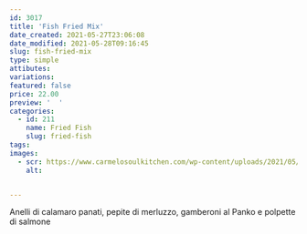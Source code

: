 ```yaml
---
id: 3017
title: 'Fish Fried Mix'
date_created: 2021-05-27T23:06:08
date_modified: 2021-05-28T09:16:45
slug: fish-fried-mix
type: simple
attibutes: 
variations:
featured: false
price: 22.00
preview: '  '
categories: 
  - id: 211
    name: Fried Fish
    slug: fried-fish
tags: 
images: 
  - scr: https://www.carmelosoulkitchen.com/wp-content/uploads/2021/05/FISH-FRIED-MIX.png
    alt: 


---
```


<p>Anelli di calamaro panati, pepite di merluzzo, gamberoni al Panko e polpette di salmone</p>

